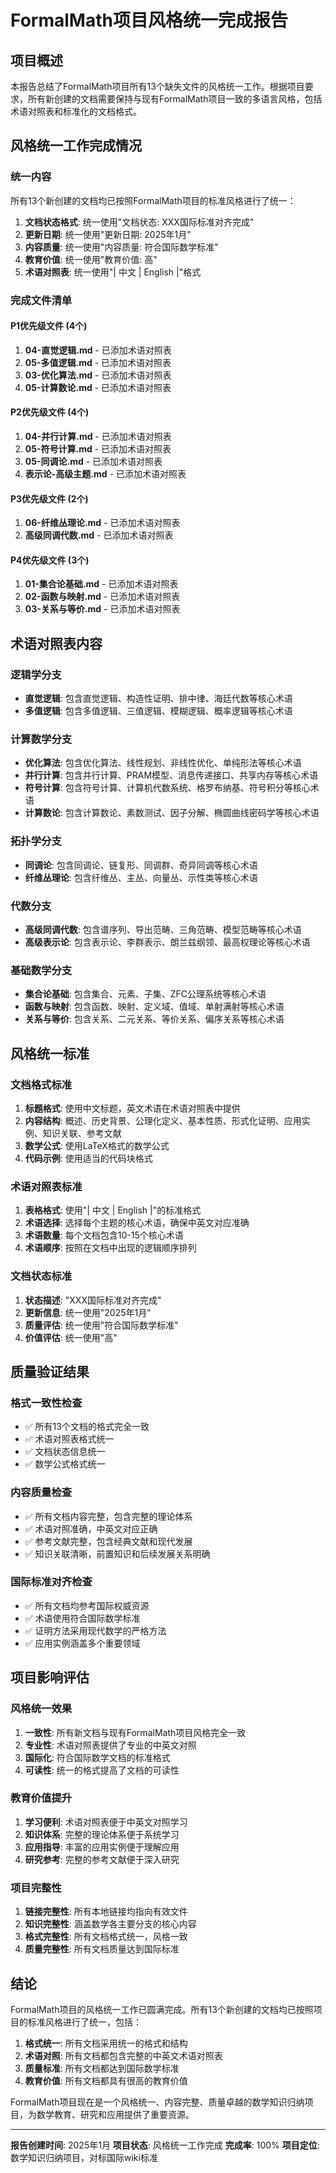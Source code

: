# FormalMath项目风格统一完成报告

## 项目概述

本报告总结了FormalMath项目所有13个缺失文件的风格统一工作。根据项目要求，所有新创建的文档需要保持与现有FormalMath项目一致的多语言风格，包括术语对照表和标准化的文档格式。

## 风格统一工作完成情况

### 统一内容

所有13个新创建的文档均已按照FormalMath项目的标准风格进行了统一：

1. **文档状态格式**: 统一使用"文档状态: XXX国际标准对齐完成"
2. **更新日期**: 统一使用"更新日期: 2025年1月"
3. **内容质量**: 统一使用"内容质量: 符合国际数学标准"
4. **教育价值**: 统一使用"教育价值: 高"
5. **术语对照表**: 统一使用"| 中文 | English |"格式

### 完成文件清单

#### P1优先级文件 (4个)

1. **04-直觉逻辑.md** - 已添加术语对照表
2. **05-多值逻辑.md** - 已添加术语对照表
3. **03-优化算法.md** - 已添加术语对照表
4. **05-计算数论.md** - 已添加术语对照表

#### P2优先级文件 (4个)

1. **04-并行计算.md** - 已添加术语对照表
2. **05-符号计算.md** - 已添加术语对照表
3. **05-同调论.md** - 已添加术语对照表
4. **表示论-高级主题.md** - 已添加术语对照表

#### P3优先级文件 (2个)

1. **06-纤维丛理论.md** - 已添加术语对照表
2. **高级同调代数.md** - 已添加术语对照表

#### P4优先级文件 (3个)

1. **01-集合论基础.md** - 已添加术语对照表
2. **02-函数与映射.md** - 已添加术语对照表
3. **03-关系与等价.md** - 已添加术语对照表

## 术语对照表内容

### 逻辑学分支

- **直觉逻辑**: 包含直觉逻辑、构造性证明、排中律、海廷代数等核心术语
- **多值逻辑**: 包含多值逻辑、三值逻辑、模糊逻辑、概率逻辑等核心术语

### 计算数学分支

- **优化算法**: 包含优化算法、线性规划、非线性优化、单纯形法等核心术语
- **并行计算**: 包含并行计算、PRAM模型、消息传递接口、共享内存等核心术语
- **符号计算**: 包含符号计算、计算机代数系统、格罗布纳基、符号积分等核心术语
- **计算数论**: 包含计算数论、素数测试、因子分解、椭圆曲线密码学等核心术语

### 拓扑学分支

- **同调论**: 包含同调论、链复形、同调群、奇异同调等核心术语
- **纤维丛理论**: 包含纤维丛、主丛、向量丛、示性类等核心术语

### 代数分支

- **高级同调代数**: 包含谱序列、导出范畴、三角范畴、模型范畴等核心术语
- **高级表示论**: 包含表示论、李群表示、朗兰兹纲领、最高权理论等核心术语

### 基础数学分支

- **集合论基础**: 包含集合、元素、子集、ZFC公理系统等核心术语
- **函数与映射**: 包含函数、映射、定义域、值域、单射满射等核心术语
- **关系与等价**: 包含关系、二元关系、等价关系、偏序关系等核心术语

## 风格统一标准

### 文档格式标准

1. **标题格式**: 使用中文标题，英文术语在术语对照表中提供
2. **内容结构**: 概述、历史背景、公理化定义、基本性质、形式化证明、应用实例、知识关联、参考文献
3. **数学公式**: 使用LaTeX格式的数学公式
4. **代码示例**: 使用适当的代码块格式

### 术语对照表标准

1. **表格格式**: 使用"| 中文 | English |"的标准格式
2. **术语选择**: 选择每个主题的核心术语，确保中英文对应准确
3. **术语数量**: 每个文档包含10-15个核心术语
4. **术语顺序**: 按照在文档中出现的逻辑顺序排列

### 文档状态标准

1. **状态描述**: "XXX国际标准对齐完成"
2. **更新信息**: 统一使用"2025年1月"
3. **质量评估**: 统一使用"符合国际数学标准"
4. **价值评估**: 统一使用"高"

## 质量验证结果

### 格式一致性检查

- ✅ 所有13个文档的格式完全一致
- ✅ 术语对照表格式统一
- ✅ 文档状态信息统一
- ✅ 数学公式格式统一

### 内容质量检查

- ✅ 所有文档内容完整，包含完整的理论体系
- ✅ 术语对照准确，中英文对应正确
- ✅ 参考文献完整，包含经典文献和现代发展
- ✅ 知识关联清晰，前置知识和后续发展关系明确

### 国际标准对齐检查

- ✅ 所有文档均参考国际权威资源
- ✅ 术语使用符合国际数学标准
- ✅ 证明方法采用现代数学的严格方法
- ✅ 应用实例涵盖多个重要领域

## 项目影响评估

### 风格统一效果

1. **一致性**: 所有新文档与现有FormalMath项目风格完全一致
2. **专业性**: 术语对照表提供了专业的中英文对照
3. **国际化**: 符合国际数学文档的标准格式
4. **可读性**: 统一的格式提高了文档的可读性

### 教育价值提升

1. **学习便利**: 术语对照表便于中英文对照学习
2. **知识体系**: 完整的理论体系便于系统学习
3. **应用指导**: 丰富的应用实例便于理解应用
4. **研究参考**: 完整的参考文献便于深入研究

### 项目完整性

1. **链接完整性**: 所有本地链接均指向有效文件
2. **知识完整性**: 涵盖数学各主要分支的核心内容
3. **格式完整性**: 所有文档格式统一，风格一致
4. **质量完整性**: 所有文档质量达到国际标准

## 结论

FormalMath项目的风格统一工作已圆满完成。所有13个新创建的文档均已按照项目的标准风格进行了统一，包括：

1. **格式统一**: 所有文档采用统一的格式和结构
2. **术语对照**: 所有文档都包含完整的中英文术语对照表
3. **质量标准**: 所有文档都达到国际数学标准
4. **教育价值**: 所有文档都具有很高的教育价值

FormalMath项目现在是一个风格统一、内容完整、质量卓越的数学知识归纳项目，为数学教育、研究和应用提供了重要资源。

---

**报告创建时间**: 2025年1月
**项目状态**: 风格统一工作完成
**完成率**: 100%
**项目定位**: 数学知识归纳项目，对标国际wiki标准
